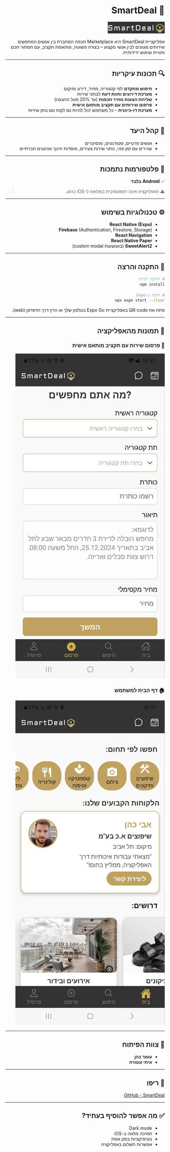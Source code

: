 <div dir="rtl">

# 💼 SmartDeal

<img src="./assets/logo/logo2.png" alt="SmartDeal Logo" width="180"/>

אפליקציית SmartDeal היא Marketplace חכמה המחברת בין אנשים המחפשים שירותים מגוונים לבין אנשי מקצוע – בצורה פשוטה, מותאמת תקציב, עם תמחור חכם וחוויית שימוש ידידותית.

---

## 🔍 תכונות עיקריות

- **חיפוש מתקדם** לפי קטגוריה, מחיר, דירוג ומיקום
- **מערכת דירוגים וחוות דעת** לנותני שירות
- **שליחת הצעות מחיר חכמות** (עד 20% מעל ההצעה)
- **פרסום שירותים עם תקציב מותאם אישית**
- **מערכת דו-כיוונית** – כל משתמש יכול להיות גם לקוח וגם נותן שירות

---

## 🎯 קהל היעד

- אנשים פרטיים, סטודנטים, פנסיונרים
- שכירים עם זמן פנוי, נותני שירות צעירים, מוסדות חינוך וארגונים חברתיים

---

## 📱 פלטפורמות נתמכות

✅ **Android בלבד**

> ⚠️ האפליקציה אינה רספונסיבית במלואה ל-iOS כרגע.

---

## ⚙️ טכנולוגיות בשימוש

- **React Native (Expo)**
- **Firebase** (Authentication, Firestore, Storage)
- **React Navigation**
- **React Native Paper**
- **SweetAlert2** (באמצעות custom modal)

---

## 🚀 התקנה והרצה

```bash
# התקנת תלויות
npm install

# הרצה ב-Expo
npx expo start --clear
```

פתח את QR-code באפליקציית Expo Go בטלפון שלך או הרץ דרך הדפדפן (web).

---

## 📸 תמונות מהאפליקציה

### 🧾 פרסום שירות עם תקציב מותאם אישית

![פרסום שירות](./assets/images/postScreen.jpg)

### 🏠 דף הבית למשתמש

![דף הבית](./assets/images/HomeScreen.jpg)

---

## 👥 צוות הפיתוח

- **עומר כהן**
- **איתי ונטורה**

---

## 🔗 ריפו

[GitHub - SmartDeal](https://github.com/omercod/SmartDeal)

---

## ✅ מה אפשר להוסיף בעתיד?

- Dark mode
- תמיכה מלאה ב-iOS
- נוטיפיקציות בזמן אמת
- אפשרות תשלום באפליקציה

</div>
